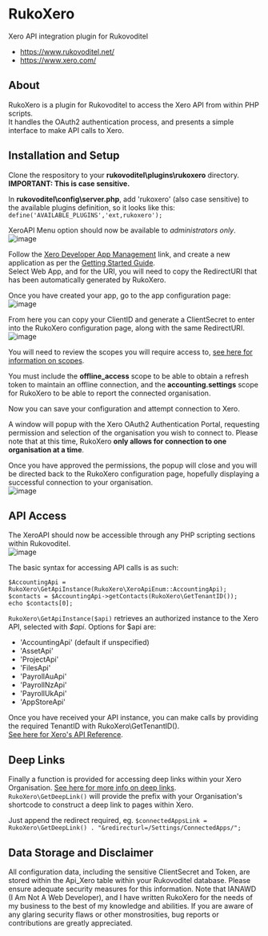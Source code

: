 # RukoXero
Xero API integration plugin for Rukovoditel

- https://www.rukovoditel.net/
- https://www.xero.com/ 

## About
RukoXero is a plugin for Rukovoditel to access the Xero API from within PHP scripts.  
It handles the OAuth2 authentication process, and presents a simple interface to make API calls to Xero.  

## Installation and Setup
Clone the respository to your **rukovoditel\plugins\rukoxero** directory. **IMPORTANT: This is case sensitive.**  

In **rukovoditel\config\server.php**, add 'rukoxero' (also case sensitive) to the available plugins definition, so it looks like this:
`define('AVAILABLE_PLUGINS','ext,rukoxero');`  

XeroAPI Menu option should now be available to *administrators only*.
![image](https://user-images.githubusercontent.com/3754911/205556582-d7e0572c-56b3-4d5c-a364-29f3055b2d40.png)

Follow the [Xero Developer App Management](https://developer.xero.com/app/manage) link, 
and create a new application as per the [Getting Started Guide](https://developer.xero.com/documentation/getting-started-guide).  
Select Web App, and for the URI, you will need to copy the RedirectURI that has been automatically generated by RukoXero.

Once you have created your app, go to the app configuration page:  
![image](https://user-images.githubusercontent.com/3754911/205526950-5480ad69-090e-4e40-ba7c-143c336884a5.png)  

From here you can copy your ClientID and generate a ClientSecret to enter into the RukoXero configuration page, along with the same RedirectURI.  
![image](https://user-images.githubusercontent.com/3754911/205527148-576b769e-cca9-49be-a5f4-9c0d94136d08.png)  


You will need to review the scopes you will require access to, 
[see here for information on scopes](https://developer.xero.com/documentation/guides/oauth2/scopes).  

You must include the **offline_access** scope to be able to obtain a refresh token to maintain an offline connection, and the **accounting.settings** scope for RukoXero to be able to report the connected organisation.

Now you can save your configuration and attempt connection to Xero.  

A window will popup with the Xero OAuth2 Authentication Portal, requesting permission and selection of the organisation you wish to connect to.
Please note that at this time, RukoXero **only allows for connection to one organisation at a time**.  

Once you have approved the permissions, the popup will close and you will be directed back to the RukoXero configuration page, 
hopefully displaying a successful connection to your organisation.  
![image](https://user-images.githubusercontent.com/3754911/205528041-72423b51-af2c-476a-ab1b-c3fd3e9ebc0e.png)


## API Access
The XeroAPI should now be accessible through any PHP scripting sections within Rukovoditel.  
![image](https://user-images.githubusercontent.com/3754911/205532864-f6da7dea-7293-491b-b91d-74b60833784e.png)  

The basic syntax for accessing API calls is as such:  
```
$AccountingApi = RukoXero\GetApiInstance(RukoXero\XeroApiEnum::AccountingApi);
$contacts = $AccountingApi->getContacts(RukoXero\GetTenantID());
echo $contacts[0];
```

`RukoXero\GetApiInstance($api)` retrieves an authorized instance to the Xero API, selected with *$api*. 
Options for $api are:
- 'AccountingApi' (default if unspecified)
- 'AssetApi'
- 'ProjectApi'
- 'FilesApi'
- 'PayrollAuApi'
- 'PayrollNzApi'
- 'PayrollUkApi'
- 'AppStoreApi'

Once you have received your API instance, you can make calls by providing the required TenantID with RukoXero\GetTenantID().  
[See here for Xero's API Reference](https://xeroapi.github.io/xero-php-oauth2/docs/v2/accounting/index.html).

## Deep Links
Finally a function is provided for accessing deep links within your Xero Organisation. [See here for more info on deep links](https://developer.xero.com/documentation/guides/how-to-guides/deep-link-xero/).  
`RukoXero\GetDeepLink()` will provide the prefix with your Organisation's shortcode to construct a deep link to pages within Xero.  

Just append the redirect required, eg. `$connectedAppsLink = RukoXero\GetDeepLink() . "&redirecturl=/Settings/ConnectedApps/";`

## Data Storage and Disclaimer
All configuration data, including the sensitive ClientSecret and Token, are stored within the Api_Xero table within your Rukovoditel database. Please ensure adequate security measures for this information. Note that IANAWD (I Am Not A Web Developer), and I have written RukoXero for the needs of my business to the best of my knowledge and abilities. If you are aware of any glaring security flaws or other monstrosities, bug reports or contributions are greatly appreciated.
